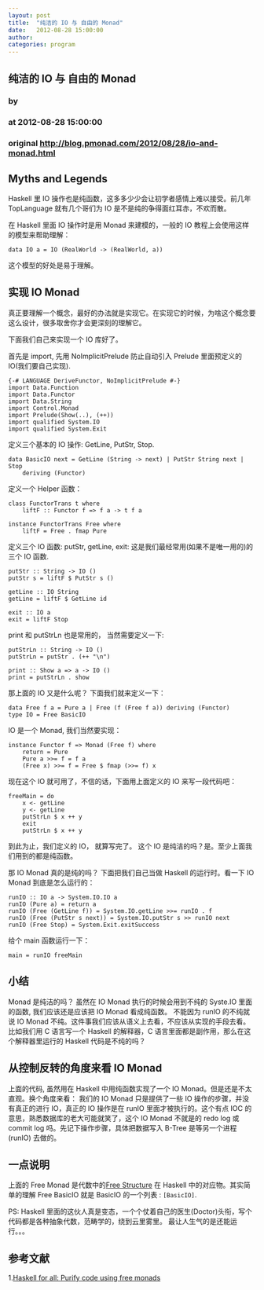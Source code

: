 ```yaml
---
layout: post
title:  "纯洁的 IO 与 自由的 Monad"
date:   2012-08-28 15:00:00
author: 
categories: program
---
```


## 纯洁的 IO 与 自由的 Monad
### by 
### at 2012-08-28 15:00:00
### original <http://blog.pmonad.com/2012/08/28/io-and-monad.html>

<h2>Myths and Legends</h2>

<p>Haskell 里 IO 操作也是纯函数，这多多少少会让初学者感情上难以接受。前几年 TopLanguage 就有几个哥们为 IO 是不是纯的争得面红耳赤，不欢而散。</p>

<p>在 Haskell 里面 IO 操作时是用 Monad 来建模的，一般的 IO 教程上会使用这样的模型来帮助理解：</p>

<pre><code>data IO a = IO (RealWorld -&gt; (RealWorld, a))
</code></pre>

<p>这个模型的好处是易于理解。</p>

<h2>实现 IO Monad</h2>

<p>真正要理解一个概念，最好的办法就是实现它。在实现它的时候，为啥这个概念要这么设计，很多取舍你才会更深刻的理解它。</p>

<p>下面我们自己来实现一个 IO 库好了。</p>

<p>首先是 import, 先用 NoImplicitPrelude 防止自动引入 Prelude 里面预定义的 IO(我们要自己实现).</p>

<pre><code>{-# LANGUAGE DeriveFunctor, NoImplicitPrelude #-}
import Data.Function
import Data.Functor
import Data.String
import Control.Monad
import Prelude(Show(..), (++))
import qualified System.IO
import qualified System.Exit
</code></pre>

<p>定义三个基本的 IO 操作: GetLine, PutStr, Stop.</p>

<pre><code>data BasicIO next = GetLine (String -&gt; next) | PutStr String next | Stop
    deriving (Functor)
</code></pre>

<p>定义一个 Helper 函数：</p>

<pre><code>class FunctorTrans t where
    liftF :: Functor f =&gt; f a -&gt; t f a

instance FunctorTrans Free where
    liftF = Free . fmap Pure
</code></pre>

<p>定义三个 IO 函数: putStr, getLine, exit: 这是我们最经常用(如果不是唯一用的)的三个 IO 函数.</p>

<pre><code>putStr :: String -&gt; IO ()
putStr s = liftF $ PutStr s ()

getLine :: IO String
getLine = liftF $ GetLine id

exit :: IO a
exit = liftF Stop
</code></pre>

<p>print 和 putStrLn 也是常用的， 当然需要定义一下:</p>

<pre><code>putStrLn :: String -&gt; IO ()
putStrLn = putStr . (++ &quot;\n&quot;)

print :: Show a =&gt; a -&gt; IO ()
print = putStrLn . show
</code></pre>

<p>那上面的 IO 又是什么呢？ 下面我们就来定义一下：</p>

<pre><code>data Free f a = Pure a | Free (f (Free f a)) deriving (Functor)
type IO = Free BasicIO
</code></pre>

<p>IO 是一个 Monad, 我们当然要实现：</p>

<pre><code>instance Functor f =&gt; Monad (Free f) where
    return = Pure
    Pure a &gt;&gt;= f = f a
    (Free x) &gt;&gt;= f = Free $ fmap (&gt;&gt;= f) x
</code></pre>

<p>现在这个 IO 就可用了，不信的话，下面用上面定义的 IO 来写一段代码吧：</p>

<pre><code>freeMain = do
    x &lt;- getLine
    y &lt;- getLine
    putStrLn $ x ++ y
    exit
    putStrLn $ x ++ y
</code></pre>

<p>到此为止，我们定义的 IO， 就算写完了。 这个 IO 是纯洁的吗？是。至少上面我们用到的都是纯函数。</p>

<p>那 IO Monad 真的是纯的吗？ 下面把我们自己当做 Haskell 的运行时。看一下 IO Monad 到底是怎么运行的：</p>

<pre><code>runIO :: IO a -&gt; System.IO.IO a
runIO (Pure a) = return a
runIO (Free (GetLine f)) = System.IO.getLine &gt;&gt;= runIO . f
runIO (Free (PutStr s next)) = System.IO.putStr s &gt;&gt; runIO next
runIO (Free Stop) = System.Exit.exitSuccess
</code></pre>

<p>给个 main 函数运行一下：</p>

<pre><code>main = runIO freeMain
</code></pre>

<h2>小结</h2>

<p>Monad 是纯洁的吗？ 虽然在 IO Monad 执行的时候会用到不纯的 Syste.IO 里面的函数, 我们应该还是应该把 IO Monad 看成纯函数。 不能因为 runIO 的不纯就说 IO Monad 不纯。这件事我们应该从语义上去看，不应该从实现的手段去看。 比如我们用 C 语言写一个 Haskell 的解释器，C 语言里面都是副作用，那么在这个解释器里运行的 Haskell 代码是不纯的吗？</p>

<h2>从控制反转的角度来看 IO Monad</h2>

<p>上面的代码,  虽然用在 Haskell 中用纯函数实现了一个 IO Monad。但是还是不太直观。换个角度来看： 我们的 IO Monad 只是提供了一些 IO 操作的步骤，并没有真正的进行 IO，真正的 IO 操作是在 runIO 里面才被执行的。这个有点 IOC 的意思，熟悉数据库的老大可能就笑了，这个 IO Monad 不就是的 redo log 或 commit log 吗。先记下操作步骤，具体把数据写入 B-Tree 是等另一个进程 (runIO) 去做的。</p>

<h2>一点说明</h2>

<p>上面的 Free Monad 是代数中的<a href="http://www.haskell.org/haskellwiki/Free_structure">Free Structure</a> 在 Haskell 中的对应物。其实简单的理解 Free BasicIO 就是 BasicIO 的一个列表 : <code>[BasicIO]</code>.</p>

<p>PS: Haskell 里面的这伙人真是变态，一个个仗着自己的医生(Doctor)头衔，写个代码都是各种抽象代数，范畴学的，绕到云里雾里。 最让人生气的是还能运行。。。</p>

<h2>参考文献</h2>

<p>1.<a href="http://www.haskellforall.com/2012/07/purify-code-using-free-monads.html">Haskell for all: Purify code using free monads</a></p>